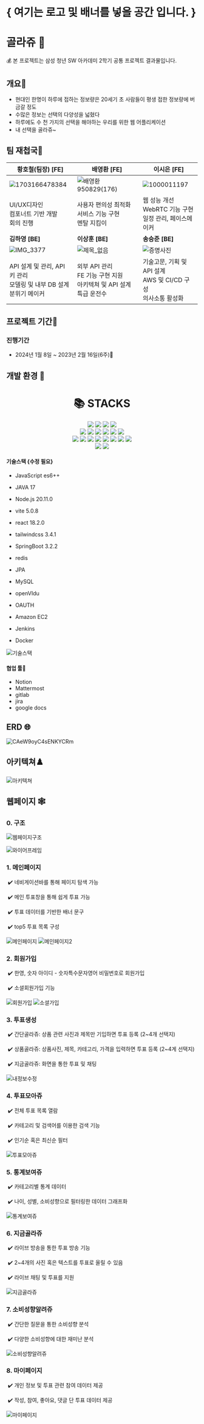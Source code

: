 # { 여기는 로고 및 배너를 넣을 공간 입니다. }






# 골라쥬 🏦

💰 본 프로젝트는 삼성 청년 SW 아카데미 2학기 공통 프로젝트 결과물입니다.





## 개요🌱

- 현대인 한명이 하루에 접하는 정보량은 20세기 초 사람들이 평생 접한 정보량에 버금갈 정도
- 수많은 정보는 선택의 다양성을 넓혔다
- 하루에도 수 천 가지의 선택을 해야하는 우리를 위한 웹 어플리케이션
- 내 선택을 골라쥬~





## 팀 재첩국🍵

| **황호철(팀장) [FE]**                              | **배영환** [FE]                                     | **이시은** [FE]                            |
| --------------------------------------- | --------------------------------------------- | ------------------------------------- |
| ![1703166478384](./readmeImage/1703166478384.jpg)   | ![배영환950829(176)](./readmeImage/배영환950829(176).jpg) | ![1000011197](./readmeImage/1000011197.jpg)           |
| UI/UX디자인 <br> 컴포너트 기반 개발 <br> 회의 진행 | 사용자 편의성 최적화 <br> 서비스 기능 구현 <br> 멘탈 지킴이 | 웹 성능 개선 <br> WebRTC 기능 구현 <br> 일정 관리, 페이스메이커 |
| **김하영 [BE]**                              | **이상훈 [BE]**                                  | **송승준 [BE]**                          |
| ![IMG_3377](./readmeImage/IMG_3377.jpg)           | ![제목_없음](./readmeImage/제목_없음.jpg)               | ![증명사진](./readmeImage/증명사진.jpg)  |
|  API 설계 및 관리, API 키 관리 <br> 모델링 및 내부 DB 설계 <br> 분위기 메이커| 외부 API 관리 <br> FE 기능 구현 지원 <br> 아키텍쳐 및 API 설계 특급 운전수 | 기술고문, 기획 및 API 설계 <br> AWS 및 CI/CD 구성 <br> 의사소통 활성화 |



## 프로젝트 기간💞️

### 진행기간

- 2024년 1월 8일 ~ 2023년 2월 16일(6주)👋

  



## 개발 환경 👀

<div align=center>
    <h1>📚 STACKS</h1>
</div>  
<div align=center>    
    <img src="https://img.shields.io/badge/java-007396?style=for-the-badge&logo=java&logoColor=white">
    <img src="https://img.shields.io/badge/jquery-0769AD?style=for-the-badge&logo=jquery&logoColor=white">
    <img src="https://img.shields.io/badge/spring-6DB33F?style=for-the-badge&logo=spring&logoColor=white">    
    <img src="https://img.shields.io/badge/express-000000?style=for-the-badge&logo=express&logoColor=white">   
    <br>      
    <img src="https://img.shields.io/badge/html5-E34F26?style=for-the-badge&logo=html5&logoColor=white">    
    <img src="https://img.shields.io/badge/css-1572B6?style=for-the-badge&logo=css3&logoColor=white">    
    <img src="https://img.shields.io/badge/javascript-F7DF1E?style=for-the-badge&logo=javascript&logoColor=black">    
    <img src="https://img.shields.io/badge/react-61DAFB?style=for-the-badge&logo=react&logoColor=black">
    <img src="https://img.shields.io/badge/node.js-339933?style=for-the-badge&logo=Node.js&logoColor=white">
    <img src="https://img.shields.io/badge/Vite-646CFF?style=for-the-badge&logo=Vite&logoColor=white">  
    <br>      
    <img src="https://img.shields.io/badge/mysql-4479A1?style=for-the-badge&logo=mysql&logoColor=white">    
    <img src="https://img.shields.io/badge/mariaDB-003545?style=for-the-badge&logo=mariaDB&logoColor=white">    
    <img src="https://img.shields.io/badge/mongoDB-47A248?style=for-the-badge&logo=MongoDB&logoColor=white">   
    <img src="https://img.shields.io/badge/firebase-FFCA28?style=for-the-badge&logo=firebase&logoColor=white">   
    <img src="https://img.shields.io/badge/linux-FCC624?style=for-the-badge&logo=linux&logoColor=black">    
    <img src="https://img.shields.io/badge/amazonaws-232F3E?style=for-the-badge&logo=amazonaws&logoColor=white">    
    <img src="https://img.shields.io/badge/apache tomcat-F8DC75?style=for-the-badge&logo=apachetomcat&logoColor=white">
    <img src="https://img.shields.io/badge/socket.io-010101?style=for-the-badge&logo=socket.io&logoColor=white">
    <br>      
    <img src="https://img.shields.io/badge/github-181717?style=for-the-badge&logo=github&logoColor=white">   
    <img src="https://img.shields.io/badge/gitlab-FC6D26?style=for-the-badge&logo=gitlab&logoColor=white">
    <br> 
</div>

#### 기술스택 {수정 필요}

- JavaScript es6++

- JAVA 17

- Node.js 20.11.0

- vite 5.0.8

- react 18.2.0

- tailwindcss 3.4.1

- SpringBoot 3.2.2

- redis

- JPA

- MySQL

- openVIdu

- OAUTH

- Amazon EC2

- Jenkins

- Docker

![기술스택](./readmeImage/기술스택.png)

#### 협업 툴👊

- Notion
- Mattermost
- gitlab
- jira
- google docs



## ERD 🌐

![CAeW9oyC4sENKYCRm](./readmeImage/CAeW9oyC4sENKYCRm.png)



## 아키텍쳐♟️

![아키텍쳐](./readmeImage/시스템구성도.png)



## 웹페이지 🕸️

### 0. 구조

![웹페이지구조](./readmeImage/웹페이지구조.PNG)

![와이어프레임](./readmeImage/와이어프레임.PNG)



### 1. 메인페이지

​	✔️ 네비게이션바를 통해 페이지 탐색 가능

​	✔️ 메인 투표창을 통해 쉽게 투표 가능

​	✔️ 투표 데이터를 기반한 배너 문구

​	✔️ top5 투표 목록 구성

![메인페이지](./readmeImage/메인페이지투표.gif)
![메인페이지2](./readmeImage/메인페이지아래보기.gif)



### 2. 회원가입

​	✔️ 한영, 숫자 아이디 - 숫자특수문자영어 비밀번호로 회원가입

​	✔️ 소셜회원가입 기능

![회원가입](./readmeImage/회원가입.gif)
![소셜가입](./readmeImage/소셜가입.gif)


### 3. 투표생성

​	✔️ 간단골라쥬: 상품 관련 사진과 제목만 기입하면 투표 등록 (2~4개 선택지)

​	✔️ 상품골라쥬: 상품사진, 제목, 카테고리, 가격을 입력하면 투표 등록 (2~4게 선택지)

​	✔️ 지금골라쥬: 화면을 통한 투표 및 채팅

![내정보수정](./readmeImage/지금골라쥬.gif)



### 4. 투표모아쥬

​	✔️ 전체 투표 목록 열람

​	✔️ 카테고리 및 검색어를 이용한 검색 기능

​	✔️ 인기순 혹은 최신순 필터

![투표모아쥬](./readmeImage/투표모아쥬보기.gif)	



### 5. 통계보여쥬

​	✔️ 카테고리별 통계 데이터

​	✔️ 나이, 성별, 소비성향으로 필터링한 데이터 그래프화

![통계보여쥬](./readmeImage/통계보여쥬.gif)



### 6. 지금골라쥬

​	✔️ 라이브 방송을 통한 투표 방송 기능

​	✔️ 2~4개의 사진 혹은 텍스트를 투표로 올릴 수 있음

​	✔️ 라이브 채팅 및 투표를 지원

![지금골라쥬](./readmeImage/지금골라쥬.gif)



### 7. 소비성향알려쥬

​	✔️ 간단한 질문을 통한 소비성향 분석

​	✔️ 다양한 소비성향에 대한 재미난 분석

![소비성향알려쥬](./readmeImage/소비성향알려쥬.gif)



### 8. 마이페이지

​	✔️ 개인 정보 및 투표 관련 참여 데이터 제공

​	✔️ 작성, 참여, 좋아요, 댓글 단 투표 데이터 제공

![마이페이지](./readmeImage/마이페이지전부.gif)
